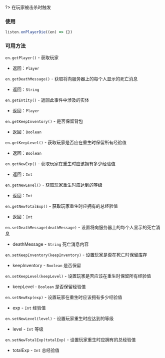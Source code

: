 ?> 在玩家被击杀时触发

### 使用
```javascript
listen.onPlayerDie((en) => {})
```

### 可用方法
`en.getPlayer()` - 获取玩家  
- 返回：`Player`

`en.getDeathMessage()` - 获取将向服务器上的每个人显示的死亡消息  
- 返回：`String`

`en.getEntity()` - 返回此事件中涉及的实体  
- 返回：`Player`

`en.getKeepInventory()` - 是否保留背包  
- 返回：`Boolean`

`en.getKeepLevel()` - 获取玩家是否应在重生时保留所有经验值  
- 返回：`Boolean`

`en.getNewExp()` - 获取玩家在重生时应该拥有多少经验值  
- 返回：`Int`

`en.getNewLevel()` - 获取玩家重生时应达到的等级  
- 返回：`Int`

`en.getNewTotalExp()` - 获取玩家重生时应拥有的总经验值  
- 返回：`Int`

`en.setDeathMessage(deathMessage)` - 设置将向服务器上的每个人显示的死亡消息  
- deathMessage - `String` 死亡消息内容

`en.setKeepInventory(keepInventory)` - 设置玩家是否在死亡时保留库存  
- keepInventory - `Boolean` 是否保留

`en.setKeepLevel(keepLevel)` - 设置玩家是否应该在重生时保留所有经验值  
- keepLevel - `Boolean` 是否保留经验值

`en.setNewExp(exp)` - 设置玩家在重生时应该拥有多少经验值  
- exp - `Int` 经验值

`en.setNewLevel(level)` - 设置玩家重生时应达到的等级  
- level - `Int` 等级

`en.setNewTotalExp(totalExp)` - 设置玩家重生时应拥有的总经验值  
- totalExp - `Int` 总经验值
